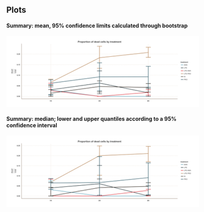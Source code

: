 Plots
-----

#### Summary: mean, 95% confidence limits calculated through bootstrap

![](prop_dead_mean.png)

#### Summary: median; lower and upper quantiles according to a 95% confidence interval

![](prop_dead_median.png)
